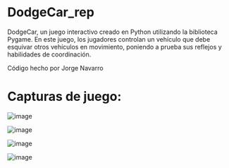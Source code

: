 # DodgeCar_rep
DodgeCar, un juego interactivo creado en Python utilizando la biblioteca Pygame. En este juego, los jugadores controlan un vehículo que debe esquivar otros vehículos en movimiento, poniendo a prueba sus reflejos y habilidades de coordinación.

Código hecho por Jorge Navarro

# Capturas de juego:

![image](https://github.com/user-attachments/assets/3e414ed3-598f-423a-844f-d88284fc4095)

![image](https://github.com/user-attachments/assets/0055f5b6-5d10-4e8b-a1c6-9faf21d875cf)

![image](https://github.com/user-attachments/assets/c6ba323a-2e56-4a5d-8830-bb0058818e38)

![image](https://github.com/user-attachments/assets/c0dd1fce-264b-48eb-8d11-a284a18362d4)
